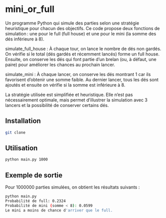# mini_or_full
Un programme Python qui simule des parties selon une stratégie heuristique pour chacun des objectifs. Ce code propose deux fonctions de simulation : une pour le full (full house) et une pour le mini (la somme des dés inférieure à 8).

simulate_full_house :
À chaque tour, on lance le nombre de dés non gardés. On vérifie si le total (dés gardés et récemment lancés) forme un full house. Ensuite, on conserve les dés qui font partie d’un brelan (ou, à défaut, une paire) pour améliorer les chances au prochain lancer.

simulate_mini :
À chaque lancer, on conserve les dés montrant 1 car ils favorisent d’obtenir une somme faible. Au dernier lancer, tous les dés sont ajoutés et ensuite on vérifie si la somme est inférieure à 8.

La stratégie utilisée est simplifiée et heuristique. Elle n’est pas nécessairement optimale, mais permet d’illustrer la simulation avec 3 lancers et la possibilité de conserver certains dés.

## Installation

```bash
git clone
```

## Utilisation

```bash
python main.py 1000
```

## Exemple de sortie

Pour 1000000 parties simulées, on obtient les résultats suivants :

```bash
python main.py 
Probabilité de full: 0.2324
Probabilité de mini (somme < 8): 0.0599
Le mini a moins de chance d'arriver que le full.
```